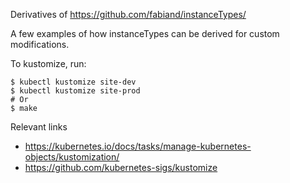 Derivatives of https://github.com/fabiand/instanceTypes/

A few examples of how instanceTypes can be derived for custom modifications.

To kustomize, run:

```
$ kubectl kustomize site-dev
$ kubectl kustomize site-prod
# Or
$ make
```

Relevant links
- https://kubernetes.io/docs/tasks/manage-kubernetes-objects/kustomization/
- https://github.com/kubernetes-sigs/kustomize
